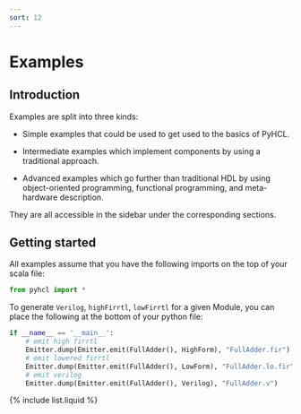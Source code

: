 ```yaml
---
sort: 12
---
```


# Examples
## Introduction

Examples are split into three kinds:

- Simple examples that could be used to get used to the basics of PyHCL.

- Intermediate examples which implement components by using a traditional approach.

- Advanced examples which go further than traditional HDL by using object-oriented programming, functional programming, and meta-hardware description.

They are all accessible in the sidebar under the corresponding sections.

## Getting started
All examples assume that you have the following imports on the top of your scala file:

```python
from pyhcl import *
```

To generate `Verilog`, `highFirrtl`, `lowFirrtl` for a given Module, you can place the following at the bottom of your python file:

```python
if __name__ == '__main__':
    # emit high firrtl
    Emitter.dump(Emitter.emit(FullAdder(), HighForm), "FullAdder.fir")
    # emit lowered firrtl
    Emitter.dump(Emitter.emit(FullAdder(), LowForm), "FullAdder.lo.fir")
    # emit verilog
    Emitter.dump(Emitter.emit(FullAdder(), Verilog), "FullAdder.v")
```


{% include list.liquid %}